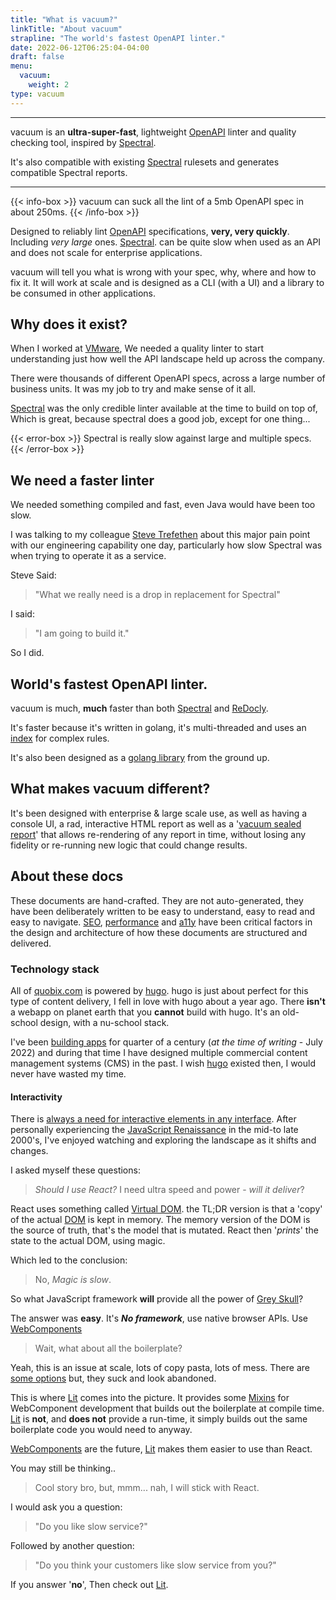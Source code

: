 ```yaml
---
title: "What is vacuum?"
linkTitle: "About vacuum"
strapline: "The world's fastest OpenAPI linter."
date: 2022-06-12T06:25:04-04:00
draft: false
menu: 
  vacuum:
    weight: 2
type: vacuum
---
```


---

vacuum is an **ultra-super-fast**, lightweight [OpenAPI](https://www.openapis.org/) linter and quality checking tool, inspired by
[Spectral](https://github.com/stoplightio/spectral).

It's also compatible with existing [Spectral](https://github.com/stoplightio/spectral) rulesets and generates compatible 
Spectral reports.

---

{{< info-box >}}
vacuum can suck all the lint of a 5mb OpenAPI spec in about 250ms.
{{< /info-box >}}

Designed to reliably lint [OpenAPI](https://www.openapis.org/) specifications, **very, very quickly**. Including _very large_ ones.
[Spectral](https://github.com/stoplightio/spectral). can be quite slow when used as an API and does not scale for enterprise applications.

vacuum will tell you what is wrong with your spec, why, where and how to fix it. It will work at scale and is designed as a CLI (with a UI) and a library to be consumed in other applications.



## Why does it exist?

When I worked at [VMware](https://www.vmware.com/), We needed a quality linter to start understanding just how well the API landscape held up across the company. 

There were thousands of different OpenAPI specs, across a large number of business units. It was my job to try and make sense of it all.

[Spectral](https://github.com/stoplightio/spectral) was the only credible linter available at the time to build on top of, Which is great, 
because spectral does a good job, except for one thing...

{{< error-box >}}
Spectral is really slow against large and multiple specs.
{{< /error-box >}}


## We need a faster linter

We needed something compiled and fast, even Java would have been too slow.

I was talking to my colleague [Steve Trefethen](https://ca-17.com/) about this major pain point with our engineering capability one day, 
particularly how slow Spectral was when trying to operate it as a service.

Steve Said:

> "What we really need is a drop in replacement for Spectral"

I said: 

> "I am going to build it."

So I did. 

## World's fastest OpenAPI linter.

vacuum is much, **much** faster than both [Spectral](https://github.com/stoplightio/spectral) and [ReDocly](https://github.com/Redocly/redocly-cli).

It's faster because it's written in golang, it's multi-threaded and uses an [index](/vacuum/api/spec-index/) for complex rules.

It's also been designed as a [golang library](/vacuum/api/getting-started/) from the ground up.

## What makes vacuum different?

It's been designed with enterprise & large scale use, as well as having a console UI, a rad, interactive HTML report as
well as a '[vacuum sealed report](/vacuum/commands/report/)' that allows re-rendering of any report in time, without losing any fidelity or re-running
new logic that could change results.


## About these docs

These documents are hand-crafted. They are not auto-generated, they have been deliberately written to be easy
to understand, easy to read and easy to navigate. [SEO](https://developers.google.com/search/docs/beginner/seo-starter-guide),
[performance](https://developer.mozilla.org/en-US/docs/Learn/Performance/What_is_web_performance) and 
[a11y](https://www.a11yproject.com/) have been critical factors in the design
and architecture of how these documents are structured and delivered.

### Technology stack

All of [quobix.com](https://quobix.com) is powered by [hugo](https://gohugo.io/). hugo is just about perfect for
this type of content delivery, I fell in love with hugo about a year ago. There **isn't** a webapp on planet earth 
that you **cannot** build with hugo. It's an old-school design, with a nu-school stack.

I've been [building apps](/author) for 
quarter of a century (_at the time of writing_ - July 2022) and during that time I have designed multiple commercial content management 
systems (CMS) in the past. I wish [hugo](https://gohugo.io/) existed then, I would never have wasted my time.

#### Interactivity

There is [always a need for interactive elements in any interface](/articles/experience-engineering). After personally 
experiencing the [JavaScript Renaissance](https://medium.com/@alexbeletsky/renaissance-of-javascript-485118447cf9) in the
mid-to late 2000's, I've enjoyed watching and exploring the landscape as it shifts and changes.

I asked myself these questions:

> _Should I use React?_ I need ultra speed and power - _will it deliver_?

React uses something called [Virtual DOM](https://reactjs.org/docs/faq-internals.html). the TL;DR version is 
that a 'copy' of the actual [DOM](https://developer.mozilla.org/en-US/docs/Web/API/Document_Object_Model/Introduction) is kept in memory. The memory version of the DOM is the source of truth, that's
the model that is mutated. React then '_prints_' the state to the actual DOM, using magic.

Which led to the conclusion:

> No, _Magic is slow_. 

So what JavaScript framework **will** provide all the power of [Grey Skull](https://www.youtube.com/watch?v=V8h8snfYidg)?

The answer was **easy**. It's **_No framework_**, use native browser APIs. Use [WebComponents](https://www.webcomponents.org)

> Wait, what about all the boilerplate?

Yeah, this is an issue at scale, lots of copy pasta, lots of mess. There are [some options](https://github.com/webcomponents/element-boilerplate)
but, they suck and look abandoned.

This is where [Lit](https://lit.dev/) comes into the picture. It provides some [Mixins](https://www.typescriptlang.org/docs/handbook/mixins.html)
for WebComponent development that builds out the boilerplate at compile time. [Lit](https://lit.dev/) is **not**, and 
**does not** provide a run-time, it simply builds out the same boilerplate code you would need to anyway.

[WebComponents](https://www.webcomponents.org) are the future, [Lit](https://lit.dev/) makes them easier to use
than React. 

You may still be thinking..

> Cool story bro, but, mmm... nah, I will stick with React.

I would ask you a question: 

> "Do you like slow service?"

Followed by another question:

> "Do you think your customers like slow service from you?"

If you answer '**no**', Then check out [Lit](https://lit.dev/).

